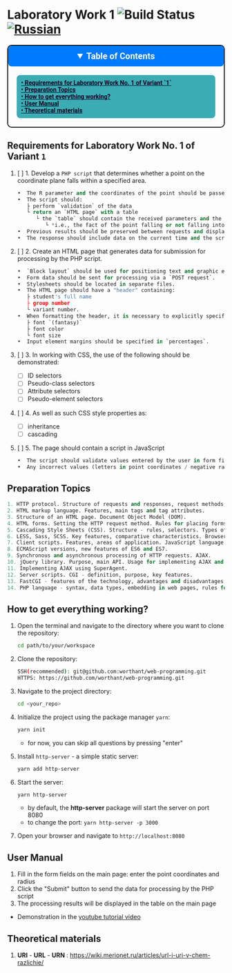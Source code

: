 # Laboratory Work 1 ![Build Status](https://github.com/worthant/web-programming/actions/workflows/build/badge.svg) [![Russian](https://img.shields.io/badge/translation-RU-red)](./README_RU.md)

<details open style="align-self: stretch; font-family: roboto; margin: 10px 0; border: 2px solid #111; border-radius: 10px; background-color: ##203460;">
   <summary style="cursor: crosshair; padding: 12px; background-color: #007BFF; color: #fff; border-radius: 8px; text-align: center; font-size: 20px; font-weight: bold;">
      Table of Contents
   </summary>
   <div style="cursor: crosshair; margin: 20px; padding: 10px; border-radius: 8px; background-color: #3cacb4; font-weight: bold; color: #090623; transition: color 0.2s;">
      <a href="#requirements-for-laboratory-work-no-1-of-variant-1" style="cursor: crosshair; color: #090623; transition: color 0.2s; display: block; animation: slideIn 0.5s;">• Requirements for Laboratory Work No. 1 of Variant `1`</a>
      <a href="#preparation-topics" style="cursor: crosshair; color: #090623; transition: color 0.2s; display: block; animation: slideIn 0.6s;">• Preparation Topics</a>
      <a href="#how-to-get-everything-working" style="cursor: crosshair; color: #090623; transition: color 0.2s; display: block; animation: slideIn 0.7s;">• How to get everything working?</a>
      <a href="#user-manual" style="cursor: crosshair; color: #090623; transition: color 0.2s; display: block; animation: slideIn 0.8s;">• User Manual</a>
      <a href="#theoretical-materials" style="cursor: crosshair; color: #090623; transition: color 0.2s; display: block; animation: slideIn 0.9s;">• Theoretical materials</a>
   </div>
</details>

## Requirements for Laboratory Work No. 1 of Variant `1`

1. [ ] 1. Develop a `PHP script` that determines whether a point on the coordinate plane falls within a specified area.

   ```python
   •  The R parameter and the coordinates of the point should be passed to the script via an `HTTP request`.
   •  The script should:
      ├ perform `validation` of the data
      └ return an `HTML page` with a table
         └ the `table` should contain the received parameters and the result of the calculations
            └ *i.e., the fact of the point falling or not falling into the area*
   •  Previous results should be preserved between requests and displayed in the table.
   •  The response should include data on the current time and the script execution time.

2. [ ] 2. Create an HTML page that generates data for submission for processing by the PHP script.

    ```python
    •  `Block layout` should be used for positioning text and graphic elements.
    •  Form data should be sent for processing via a `POST request`.
    •  Stylesheets should be located in separate files.
    •  The HTML page should have a "header" containing:
       ├ student's full name
       ├ group number
       └ variant number. 
    •  When formatting the header, it is necessary to explicitly specify (in the cascading stylesheet):
       ├ font `(fantasy)`
       ├ font color
       └ font size
    •  Input element margins should be specified in `percentages`.
    ```

3. [ ] 3. In working with CSS, the use of the following should be demonstrated:
   - [ ] ID selectors
   - [ ] Pseudo-class selectors
   - [ ] Attribute selectors
   - [ ] Pseudo-element selectors

4. [ ] 4. As well as such CSS style properties as:
   - [ ] inheritance
   - [ ] cascading

5. [ ] 5. The page should contain a script in JavaScript

    ```python
    •  The script should validate values entered by the user in form fields
    •  Any incorrect values (letters in point coordinates / negative radius / ... ) should be blocked.
    ```

## Preparation Topics

```python
1. HTTP protocol. Structure of requests and responses, request methods, server response codes, request and response headers.
2. HTML markup language. Features, main tags and tag attributes.
3. Structure of an HTML page. Document Object Model (DOM).
4. HTML forms. Setting the HTTP request method. Rules for placing forms on pages, types of input fields.
5. Cascading Style Sheets (CSS). Structure - rules, selectors. Types of selectors, features of their application. Rule priorities. Advantages of CSS over direct style setting via tag attributes.
6. LESS, Sass, SCSS. Key features, comparative characteristics. Browser compatibility, translation into "ordinary" CSS.
7. Client scripts. Features, areas of application. JavaScript language.
8. ECMAScript versions, new features of ES6 and ES7.
9. Synchronous and asynchronous processing of HTTP requests. AJAX.
10. jQuery library. Purpose, main API. Usage for implementing AJAX and working with DOM.
11. Implementing AJAX using SuperAgent.
12. Server scripts. CGI - definition, purpose, key features.
13. FastCGI - features of the technology, advantages and disadvantages relative to CGI.
14. PHP language - syntax, data types, embedding in web pages, rules for handling HTTP requests. Features of the implementation of OOP principles in PHP.
```

## How to get everything working?

1. Open the terminal and navigate to the directory where you want to clone the repository:

   ```bash
   cd path/to/your/workspace
   ```

2. Clone the repository:

   ```bash
   SSH(recommended): git@github.com:worthant/web-programming.git
   HTTPS: https://github.com/worthant/web-programming.git
   ```

3. Navigate to the project directory:

   ```bash
   cd <your_repo>
   ```

4. Initialize the project using the package manager `yarn`:

   ```bash
   yarn init
   ```

   - for now, you can skip all questions by pressing "enter"

5. Install `http-server` - a simple static server:

   ```bash
   yarn add http-server
   ```

6. Start the server:

   ```bash
   yarn http-server
   ```

   - by default, the **http-server** package will start the server on port 8080
   - to change the port: `yarn http-server -p 3000`
7. Open your browser and navigate to `http://localhost:8080`

## User Manual

1. Fill in the form fields on the main page: enter the point coordinates and radius
2. Click the "Submit" button to send the data for processing by the PHP script
3. The processing results will be displayed in the table on the main page

- Demonstration in the [youtube tutorial video](https://youtu.be/dQw4w9WgXcQ?t=90)

## Theoretical materials

1. **URI** - **URL** - **URN** : https://wiki.merionet.ru/articles/url-i-uri-v-chem-razlichie/